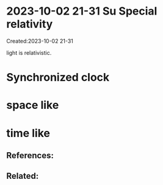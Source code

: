 # 2023-10-02 21-31 Su Special relativity
Created:2023-10-02 21-31


light is relativistic.

# Synchronized clock


# space like

# time like

## References:

## Related:
